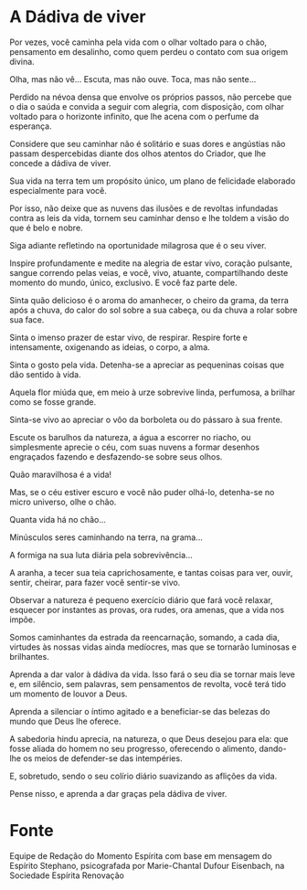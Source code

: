 # A Dádiva de viver

Por vezes, você caminha pela vida com o olhar voltado para o chão, pensamento em desalinho, como quem perdeu o contato com sua origem divina.

Olha, mas não vê... Escuta, mas não ouve. Toca, mas não sente...

Perdido na névoa densa que envolve os próprios passos, não percebe que o dia o saúda e convida a seguir com alegria, com disposição, com olhar voltado para o horizonte infinito, que lhe acena com o perfume da esperança.

Considere que seu caminhar não é solitário e suas dores e angústias não passam despercebidas diante dos olhos atentos do Criador, que lhe concede a dádiva de viver.

Sua vida na terra tem um propósito único, um plano de felicidade elaborado especialmente para você.

Por isso, não deixe que as nuvens das ilusões e de revoltas infundadas contra as leis da vida, tornem seu caminhar denso e lhe toldem a visão do que é belo e nobre.

Siga adiante refletindo na oportunidade milagrosa que é o seu viver.

Inspire profundamente e medite na alegria de estar vivo, coração pulsante, sangue correndo pelas veias, e você, vivo, atuante, compartilhando deste momento do mundo, único, exclusivo. E você faz parte dele.

Sinta quão delicioso é o aroma do amanhecer, o cheiro da grama, da terra após a chuva, do calor do sol sobre a sua cabeça, ou da chuva a rolar sobre sua face.

Sinta o imenso prazer de estar vivo, de respirar. Respire forte e intensamente, oxigenando as ideias, o corpo, a alma.

Sinta o gosto pela vida. Detenha-se a apreciar as pequeninas coisas que dão sentido à vida.

Aquela flor miúda que, em meio à urze sobrevive linda, perfumosa, a brilhar como se fosse grande.

Sinta-se vivo ao apreciar o vôo da borboleta ou do pássaro à sua frente.

Escute os barulhos da natureza, a água a escorrer no riacho, ou simplesmente aprecie o céu, com suas nuvens a formar desenhos engraçados fazendo e desfazendo-se sobre seus olhos.

Quão maravilhosa é a vida!

Mas, se o céu estiver escuro e você não puder olhá-lo, detenha-se no micro universo, olhe o chão.

Quanta vida há no chão...

Minúsculos seres caminhando na terra, na grama...

A formiga na sua luta diária pela sobrevivência...

A aranha, a tecer sua teia caprichosamente, e tantas coisas para ver, ouvir, sentir, cheirar, para fazer você sentir-se vivo.

Observar a natureza é pequeno exercício diário que fará você relaxar, esquecer por instantes as provas, ora rudes, ora amenas, que a vida nos impõe.

Somos caminhantes da estrada da reencarnação, somando, a cada dia, virtudes às nossas vidas ainda medíocres, mas que se tornarão luminosas e brilhantes.

Aprenda a dar valor à dádiva da vida. Isso fará o seu dia se tornar mais leve e, em silêncio, sem palavras, sem pensamentos de revolta, você terá tido um momento de louvor a Deus.

Aprenda a silenciar o íntimo agitado e a beneficiar-se das belezas do mundo que Deus lhe oferece.

A sabedoria hindu aprecia, na natureza, o que Deus desejou para ela: que fosse aliada do homem no seu progresso, oferecendo o alimento, dando-lhe os meios de defender-se das intempéries.

E, sobretudo, sendo o seu colírio diário suavizando as aflições da vida.

Pense nisso, e aprenda a dar graças pela dádiva de viver.

# Fonte
Equipe de Redação do Momento Espírita
com base em mensagem do Espírito Stephano, psicografada por Marie-Chantal Dufour Eisenbach, na Sociedade Espírita Renovação
